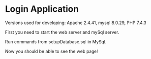 # Login Application #

Versions used for developing:
Apache 2.4.41,
mysql 8.0.29,
PHP 7.4.3

First you need to start the web server and mySql server.

Run commands from setupDatabase.sql in MySql.

Now you should be able to see the web page!


